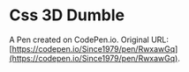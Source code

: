 # Css 3D Dumble

A Pen created on CodePen.io. Original URL: [https://codepen.io/Since1979/pen/RwxawGq](https://codepen.io/Since1979/pen/RwxawGq).

